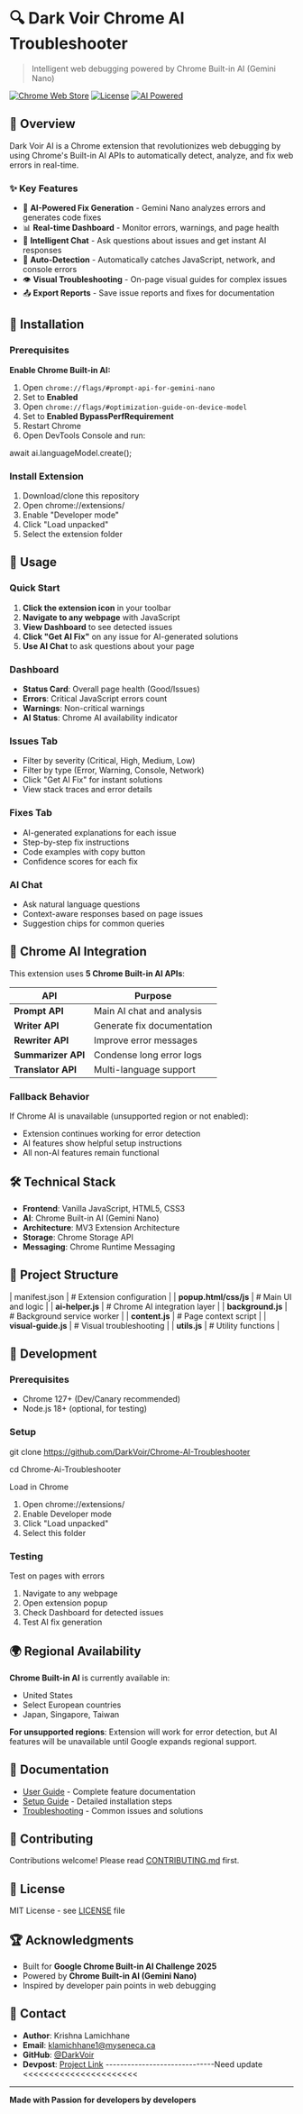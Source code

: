 # 🔍 Dark Voir Chrome AI Troubleshooter

> Intelligent web debugging powered by Chrome Built-in AI (Gemini Nano)

[![Chrome Web Store](https://img.shields.io/badge/Chrome-Extension-blue)](https://chrome.google.com/webstore)
[![License](https://img.shields.io/badge/License-MIT-green.svg)](LICENSE)
[![AI Powered](https://img.shields.io/badge/AI-Gemini%20Nano-purple)](https://developer.chrome.com/docs/ai/built-in)

## 🎯 Overview

Dark Voir AI is a Chrome extension that revolutionizes web debugging by using Chrome's Built-in AI APIs to automatically detect, analyze, and fix web errors in real-time.

### ✨ Key Features

- 🤖 **AI-Powered Fix Generation** - Gemini Nano analyzes errors and generates code fixes
- 📊 **Real-time Dashboard** - Monitor errors, warnings, and page health
- 💬 **Intelligent Chat** - Ask questions about issues and get instant AI responses
- 🔧 **Auto-Detection** - Automatically catches JavaScript, network, and console errors
- 👁️ **Visual Troubleshooting** - On-page visual guides for complex issues
- 📤 **Export Reports** - Save issue reports and fixes for documentation

## 🚀 Installation

### Prerequisites

**Enable Chrome Built-in AI:**

1. Open `chrome://flags/#prompt-api-for-gemini-nano`
2. Set to **Enabled**
3. Open `chrome://flags/#optimization-guide-on-device-model`
4. Set to **Enabled BypassPerfRequirement**
5. Restart Chrome
6. Open DevTools Console and run:
   
await ai.languageModel.create();

### Install Extension
1. Download/clone this repository
2. Open chrome://extensions/
3. Enable "Developer mode"
4. Click "Load unpacked"
5. Select the extension folder

## 📖 Usage
### Quick Start

1. **Click the extension icon** in your toolbar
2. **Navigate to any webpage** with JavaScript
3. **View Dashboard** to see detected issues
4. **Click "Get AI Fix"** on any issue for AI-generated solutions
5. **Use AI Chat** to ask questions about your page

### Dashboard

- **Status Card**: Overall page health (Good/Issues)
- **Errors**: Critical JavaScript errors count
- **Warnings**: Non-critical warnings
- **AI Status**: Chrome AI availability indicator

### Issues Tab

- Filter by severity (Critical, High, Medium, Low)
- Filter by type (Error, Warning, Console, Network)
- Click "Get AI Fix" for instant solutions
- View stack traces and error details

### Fixes Tab

- AI-generated explanations for each issue
- Step-by-step fix instructions
- Code examples with copy button
- Confidence scores for each fix

### AI Chat

- Ask natural language questions
- Context-aware responses based on page issues
- Suggestion chips for common queries

## 🧠 Chrome AI Integration

This extension uses **5 Chrome Built-in AI APIs**:

| API | Purpose |
|-----|---------|
| **Prompt API** | Main AI chat and analysis |
| **Writer API** | Generate fix documentation |
| **Rewriter API** | Improve error messages |
| **Summarizer API** | Condense long error logs |
| **Translator API** | Multi-language support |

### Fallback Behavior

If Chrome AI is unavailable (unsupported region or not enabled):
- Extension continues working for error detection
- AI features show helpful setup instructions
- All non-AI features remain functional

## 🛠️ Technical Stack

- **Frontend**: Vanilla JavaScript, HTML5, CSS3
- **AI**: Chrome Built-in AI (Gemini Nano)
- **Architecture**: MV3 Extension Architecture
- **Storage**: Chrome Storage API
- **Messaging**: Chrome Runtime Messaging

## 📁 Project Structure

| manifest.json | # Extension configuration |
| **popup.html/css/js** | # Main UI and logic |
| **ai-helper.js** | # Chrome AI integration layer |
| **background.js** | # Background service worker |
| **content.js** | # Page context script |
| **visual-guide.js** | # Visual troubleshooting |
| **utils.js** | # Utility functions |

## 🔧 Development

### Prerequisites
- Chrome 127+ (Dev/Canary recommended)
- Node.js 18+ (optional, for testing)

### Setup

git clone https://github.com/DarkVoir/Chrome-AI-Troubleshooter

cd Chrome-Ai-Troubleshooter

Load in Chrome
1. Open chrome://extensions/
2. Enable Developer mode
3. Click "Load unpacked"
4. Select this folder

### Testing
Test on pages with errors
1. Navigate to any webpage
2. Open extension popup
3. Check Dashboard for detected issues
4. Test AI fix generation


## 🌍 Regional Availability

**Chrome Built-in AI** is currently available in:
- United States
- Select European countries
- Japan, Singapore, Taiwan

**For unsupported regions**: Extension will work for error detection, but AI features will be unavailable until Google expands regional support.

## 📝 Documentation

- [User Guide](docs/USER_GUIDE.md) - Complete feature documentation
- [Setup Guide](docs/SETUP.md) - Detailed installation steps
- [Troubleshooting](docs/TROUBLESHOOTING.md) - Common issues and solutions

## 🤝 Contributing

Contributions welcome! Please read [CONTRIBUTING.md](CONTRIBUTING.md) first.

## 📄 License

MIT License - see [LICENSE](LICENSE) file

## 🏆 Acknowledgments

- Built for **Google Chrome Built-in AI Challenge 2025**
- Powered by **Chrome Built-in AI (Gemini Nano)**
- Inspired by developer pain points in web debugging

## 📧 Contact

- **Author**: Krishna Lamichhane
- **Email**: klamichhane1@myseneca.ca
- **GitHub**: [@DarkVoir](https://github.com/DarkVoir)
- **Devpost**: [Project Link](https://devpost.com/software/dark-voir-ai) ------------------------------Need update <<<<<<<<<<<<<<<<<<<<<<

---

**Made with Passion for developers by developers**
